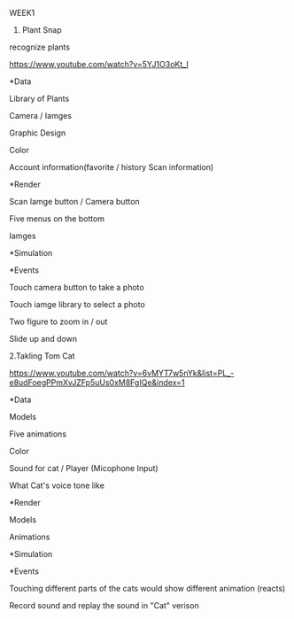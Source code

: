 WEEK1

1. Plant Snap

recognize plants

https://www.youtube.com/watch?v=5YJ1O3oKt_I



*Data

Library of Plants

Camera / Iamges

Graphic Design

Color

Account information(favorite / history Scan information)



*Render

Scan Iamge button / Camera button

Five menus on the bottom

Iamges


*Simulation



*Events

Touch camera button to take a photo

Touch iamge library to select a photo

Two figure to zoom in / out

Slide up and down


2.Takling Tom Cat

https://www.youtube.com/watch?v=6vMYT7w5nYk&list=PL_-e8udFoegPPmXvJZFp5uUs0xM8FgIQe&index=1


*Data

Models

Five animations

Color

Sound for cat / Player (Micophone Input)

What Cat's voice tone like


*Render

Models

Animations


*Simulation


*Events

Touching different parts of the cats would show different animation (reacts)

Record sound and replay the sound in "Cat" verison

